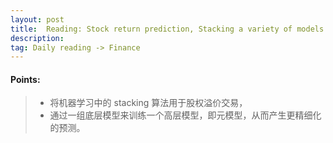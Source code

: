 ```yaml
---
layout: post 
title:  Reading: Stock return prediction, Stacking a variety of models 
description:    
tag: Daily reading -> Finance
---
```


#### Points:

> * 将机器学习中的 stacking 算法用于股权溢价交易，
> * 通过一组底层模型来训练一个高层模型，即元模型，从而产生更精细化的预测。
>
>



